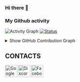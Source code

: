 ### Hi there 👋


### My Github activity

![Activity Graph](https://github-readme-stats.vercel.app/api?username=Thomas-DEV77&count_private=true)
[![Status](https://github-readme-streak-stats.herokuapp.com/?user=Thomas-DEV7&theme=chartreuse-dark)](https://github.com/jdkeds)

<details>
  <summary>Show GitHub Contribution Graph</summary>
  <img src="https://activity-graph.herokuapp.com/graph?username=Thomas-DEV7&theme=github" />
</details>

## CONTACTS
[<img align="left" alt="Google" width="40px" src="https://icons-for-free.com/iconfiles/png/512/email+gmail+google+internet+message+icon-1320192780259745073.png" />][Gmail]
[<img align="left" alt="Discord" width="40px" src="https://icons-for-free.com/iconfiles/png/512/discord-1329858313674015658.png" />][Discord]
[<img align="left" alt="Facebook" width="40px" src="https://icons-for-free.com/iconfiles/png/512/linkedin+social+icon-1320194697507520114.png" />][Skype]



<br /><br /><br />
---


[Gmail]: mailto:thomas.felip16@gmail.com
[Skype]: https://join.skype.com/invite/
[Discord]: https://www.linkedin.com/in/thomas-felipe-a9b773147/

<!--
**Thomas Bastos** is a ✨ _special_ ✨ repository because its `README.md` (this file) appears on your GitHub profile.
Here are some ideas to get you started:
- 🔭 I’m currently working on ...
- 🌱 I’m currently learning ...
- 👯 I’m looking to collaborate on ...
- 🤔 I’m looking for help with ...
- 💬 Ask me about ...
- 📫 How to reach me: ...
- 😄 Pronouns: ...
- ⚡ Fun fact: ...
-->
